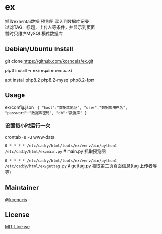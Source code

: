 # ex

抓取exhentai数据,预览图 写入到数据库记录<br>
过滤TAG，标题，上传人等条件，并显示到页面<br>
暂时只维护MySQL模式数据库<br>


## Debian/Ubuntu Install

git clone https://github.com/kcenceis/ex.git

pip3 install -r ex/requirements.txt

apt install php8.2 php8.2-mysql php8.2-fpm


## Usage

ex/config.json
<code>
{
"host":"数据库地址",
"user":"数据库用户名",
"password":"数据库密码",
"db":"数据库"
}</code>

### 设置每小时运行一次
crontab -e -u www-data

<code>0 * * * * /etc/caddy/html/tools/ex/venv/bin/python3 /etc/caddy/html/ex/main.py</code> # main.py 抓取预览图

<code>0 * * * * /etc/caddy/html/tools/ex/venv/bin/python3 /etc/caddy/html/ex/gettag.py</code> # gettag.py 抓取第二页页面信息(tag,上传者等等)

## Maintainer

[@kcenceis](https://github.com/kcenceis)

## License

[MIT License](LICENSE)
